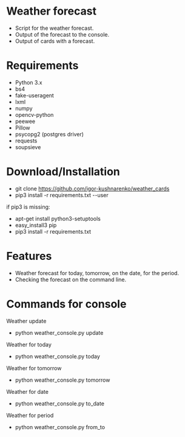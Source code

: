 Weather forecast
====
* Script for the weather forecast.
* Output of the forecast to the console.
* Output of cards with a forecast.


Requirements
=====
* Python 3.x
* bs4
* fake-useragent
* lxml
* numpy
* opencv-python
* peewee
* Pillow
* psycopg2 (postgres driver)
* requests
* soupsieve


Download/Installation
====
* git clone https://github.com/igor-kushnarenko/weather_cards
* pip3 install -r requirements.txt --user

if pip3 is missing:
* apt-get install python3-setuptools
* easy_install3 pip
* pip3 install -r requirements.txt


Features
====
* Weather forecast for today, tomorrow, on the date, for the period.
* Checking the forecast on the command line.

Commands for console
====
Weather update
* python weather_console.py update

Weather for today
* python weather_console.py today

Weather for tomorrow
* python weather_console.py tomorrow

Weather for date
* python weather_console.py to_date

Weather for period
* python weather_console.py from_to